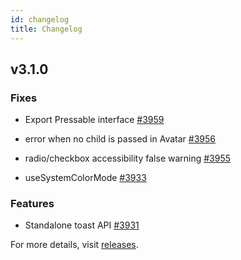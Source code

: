 ```yaml
---
id: changelog
title: Changelog
---
```


## v3.1.0

### Fixes

- Export Pressable interface [#3959](https://github.com/GeekyAnts/NativeBase/pull/3959)

- error when no child is passed in Avatar [#3956](https://github.com/GeekyAnts/NativeBase/pull/3956)

- radio/checkbox accessibility false warning [#3955](https://github.com/GeekyAnts/NativeBase/pull/3955)

- useSystemColorMode [#3933](https://github.com/GeekyAnts/NativeBase/pull/3933)

### Features

- Standalone toast API [#3931](https://github.com/GeekyAnts/NativeBase/pull/3931)

For more details, visit [releases](https://github.com/GeekyAnts/NativeBase/releases/tag/v3.1.0).
